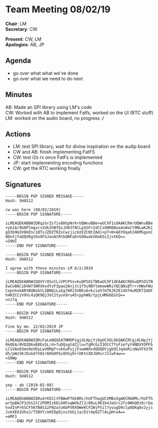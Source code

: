Team Meeting 08/02/19
===

<!-- remember two spaces at end of line to break onto a new line -->
**Chair**: LM  
**Secretary**: CW

**Present**: CW, LM  
**Apologies**: AB, JP

## Agenda
 - go over what what we've done  
 - go over what we need to do next  

## Minutes
 AB: Made an SPI library using LM's code  
 CW: Worked with AB to implement Fatfs, worked on the UI (RTC stuff)  
 LM: worked on the audio board, no progress :/  

<!-- ## Any other business -->

## Actions
 - LM: test SPI library, wait for divine inspiration on the audip board
 - CW and AB: finish implementing FatFS
 - CW: test i2s rx once FatFs is implemented
 - JP: start implementing encoding functions
 - CW: get the RTC working finally

## Signatures
```
-----BEGIN PGP SIGNED MESSAGE-----
Hash: SHA512

cw was here (08/02/2019)
-----BEGIN PGP SIGNATURE-----

iLMEAQEKAB0WIQRqzGrZs7iv8HSpNrkrUQWnvBBe+wUCXF1cOAAKCRArUQWnvBBe
+yb1A/9G0Plmgxc+2UkZhBfbiJO83fBCLpGSF+IdCCsOHR08oa4sWxCY9NLwK2Ki
gO3b9m3V8HZnc18TsJZDZfRZsCwzjicUzEZCNtZAdi+pT+H+A6YOqah24KM5gonC
8DntjfaOQd9gt6oOFSJanAtRtbQNFaD+GO0wakVDoK5c2jvtKQ==
=S9HI
-----END PGP SIGNATURE-----
```

```
-----BEGIN PGP SIGNED MESSAGE-----
Hash: SHA512

I agree with these minutes LM 8/2/2019
-----BEGIN PGP SIGNATURE-----

iLMEAQEKAB0WIQQVYrOSotLiVPCPVsvkuQPSO1fNEwUCXF1dEAAKCRDkuQPSO1fN
EwCeBACiDVW73NRVkvdYzF3pao2AnjJc1Y5u9BYlmmowWRiYQCQNsBTrrrHWxFWu
CepnhnkARtBQNsbtLIBNQiLaIg7ARi5VBEv6vkzieh7mTKJK2E14Uf4uMZKTZmOF
h4RZCCzV9Vc4zQK9Qj3VC2tyun9ru45rpphW8/tpjLHMG6EGtQ==
=nJ7q
-----END PGP SIGNATURE-----
```

```
-----BEGIN PGP SIGNED MESSAGE-----
Hash: SHA512

Fine by me. 12/02/2019 JP
-----BEGIN PGP SIGNATURE-----

iLMEAQEKAB0WIQRcFaLm8QGEATNMOPigjdLHpjYj0gUCXGLOkQAKCRCgjdLHpjYj
0kOEA/0VQ2D6xB8Ex5L/d+7uDQsgt4ZjluvTgMcGzI3OtCTfsFzefyY4NDXYOPFb
LC1VAoD3mo9eVDyLwV0MpF+skGuPujjFxwmNXvdQOQDYjgb9IJq4oRisNwVFX2fK
d5/pWz5KJDuG47V8Ir6HS0F6i8hhy9+lOKtnXDJbRsrJ1lwFaw==
=SOWp
-----END PGP SIGNATURE-----
```
```
-----BEGIN PGP SIGNED MESSAGE-----
Hash: SHA512

yep - ab (2019-02-08)
-----BEGIN PGP SIGNATURE-----

iLMEAQEKAB0WIQRudrKO1ltFBWwP7Gk0Mc/hUFThwgUCXMBxXgAKCRA0Mc/hUFTh
wr5pBACP3zhS2tC2PDMIz6EL60FuqWdkZl2/89uL9KIk4JeGrc2fc0WkQOz9/rQa
hxdInPr6SCF5KTB8S12FN2ato6bPV0XOWeKCFZWjPSil7yvugD9clp0DKq8v2yjs
JskXEO1UhoJ/T5BVY/eHIOpDjnstbUj1a/D1t4p6ZTlALpH+xA==
=eMF1
-----END PGP SIGNATURE-----
``` 
